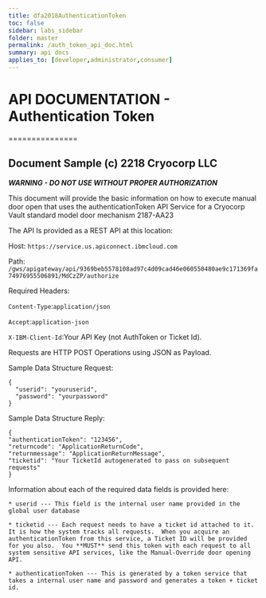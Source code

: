 ```yaml
---
title: dfa2018AuthenticationToken
toc: false
sidebar: labs_sidebar
folder: master
permalink: /auth_token_api_doc.html
summary: api docs
applies_to: [developer,administrator,consumer]
---
```


# API DOCUMENTATION - Authentication Token
===============

## Document Sample (c) 2218 Cryocorp LLC

***WARNING - DO NOT USE WITHOUT PROPER AUTHORIZATION*** 

This document will provide the basic information on how to execute manual door open that uses the authenticationToken API Service for a Cryocorp Vault standard model door mechanism 2187-AA23

The API Is provided as a REST API at this location:

Host:  `https://service.us.apiconnect.ibmcloud.com`

Path: `/gws/apigateway/api/9369beb5578108ad97c4d09cad46e060550480ae9c171369fa74976955506891/MdCzZP/authorize`

Required Headers: 

`Content-Type`:`application/json`

`Accept`:`application-json`

`X-IBM-Client-Id`:Your API Key (not AuthToken or Ticket Id). 

Requests are HTTP POST Operations using JSON as Payload.  

Sample Data Structure Request:
```
{
  "userid": "youruserid",
  "password": "yourpassword"
}
```

Sample Data Structure Reply:
```
{
"authenticationToken": "123456",
"returncode": "ApplicationReturnCode",
"returnmessage": "ApplicationReturnMessage",
"ticketid": "Your TicketId autogenerated to pass on subsequent requests"
}
```

Information about each of the required data fields is provided here:

	* userid --- This field is the internal user name provided in the global user database

	* ticketid --- Each request needs to have a ticket id attached to it.  It is how the system tracks all requests.  When you acquire an authenticationToken from this service, a Ticket ID will be provided for you also.  You **MUST** send this token with each request to all system sensitive API services, like the Manual-Override door opening API.
	
	* authenticationToken --- This is generated by a token service that takes a internal user name and password and generates a token + ticket id. 
